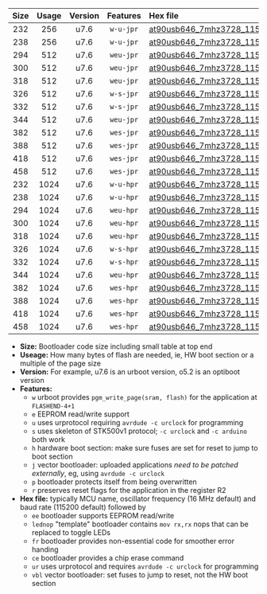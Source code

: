 |Size|Usage|Version|Features|Hex file|
|:-:|:-:|:-:|:-:|:--|
|232|256|u7.6|`w-u-jpr`|[at90usb646_7mhz3728_115200bps_ur_vbl.hex](https://raw.githubusercontent.com/stefanrueger/urboot/main/bootloaders/at90usb646/fcpu_7mhz3728/115200_bps/at90usb646_7mhz3728_115200bps_ur_vbl.hex)|
|238|256|u7.6|`w-u-jpr`|[at90usb646_7mhz3728_115200bps_lednop_ur_vbl.hex](https://raw.githubusercontent.com/stefanrueger/urboot/main/bootloaders/at90usb646/fcpu_7mhz3728/115200_bps/at90usb646_7mhz3728_115200bps_lednop_ur_vbl.hex)|
|294|512|u7.6|`weu-jpr`|[at90usb646_7mhz3728_115200bps_ee_ur_vbl.hex](https://raw.githubusercontent.com/stefanrueger/urboot/main/bootloaders/at90usb646/fcpu_7mhz3728/115200_bps/at90usb646_7mhz3728_115200bps_ee_ur_vbl.hex)|
|300|512|u7.6|`weu-jpr`|[at90usb646_7mhz3728_115200bps_ee_lednop_ur_vbl.hex](https://raw.githubusercontent.com/stefanrueger/urboot/main/bootloaders/at90usb646/fcpu_7mhz3728/115200_bps/at90usb646_7mhz3728_115200bps_ee_lednop_ur_vbl.hex)|
|318|512|u7.6|`weu-jpr`|[at90usb646_7mhz3728_115200bps_ee_lednop_fr_ur_vbl.hex](https://raw.githubusercontent.com/stefanrueger/urboot/main/bootloaders/at90usb646/fcpu_7mhz3728/115200_bps/at90usb646_7mhz3728_115200bps_ee_lednop_fr_ur_vbl.hex)|
|326|512|u7.6|`w-s-jpr`|[at90usb646_7mhz3728_115200bps_vbl.hex](https://raw.githubusercontent.com/stefanrueger/urboot/main/bootloaders/at90usb646/fcpu_7mhz3728/115200_bps/at90usb646_7mhz3728_115200bps_vbl.hex)|
|332|512|u7.6|`w-s-jpr`|[at90usb646_7mhz3728_115200bps_lednop_vbl.hex](https://raw.githubusercontent.com/stefanrueger/urboot/main/bootloaders/at90usb646/fcpu_7mhz3728/115200_bps/at90usb646_7mhz3728_115200bps_lednop_vbl.hex)|
|344|512|u7.6|`weu-jpr`|[at90usb646_7mhz3728_115200bps_ee_lednop_fr_ce_ur_vbl.hex](https://raw.githubusercontent.com/stefanrueger/urboot/main/bootloaders/at90usb646/fcpu_7mhz3728/115200_bps/at90usb646_7mhz3728_115200bps_ee_lednop_fr_ce_ur_vbl.hex)|
|382|512|u7.6|`wes-jpr`|[at90usb646_7mhz3728_115200bps_ee_vbl.hex](https://raw.githubusercontent.com/stefanrueger/urboot/main/bootloaders/at90usb646/fcpu_7mhz3728/115200_bps/at90usb646_7mhz3728_115200bps_ee_vbl.hex)|
|388|512|u7.6|`wes-jpr`|[at90usb646_7mhz3728_115200bps_ee_lednop_vbl.hex](https://raw.githubusercontent.com/stefanrueger/urboot/main/bootloaders/at90usb646/fcpu_7mhz3728/115200_bps/at90usb646_7mhz3728_115200bps_ee_lednop_vbl.hex)|
|418|512|u7.6|`wes-jpr`|[at90usb646_7mhz3728_115200bps_ee_lednop_fr_vbl.hex](https://raw.githubusercontent.com/stefanrueger/urboot/main/bootloaders/at90usb646/fcpu_7mhz3728/115200_bps/at90usb646_7mhz3728_115200bps_ee_lednop_fr_vbl.hex)|
|458|512|u7.6|`wes-jpr`|[at90usb646_7mhz3728_115200bps_ee_lednop_fr_ce_vbl.hex](https://raw.githubusercontent.com/stefanrueger/urboot/main/bootloaders/at90usb646/fcpu_7mhz3728/115200_bps/at90usb646_7mhz3728_115200bps_ee_lednop_fr_ce_vbl.hex)|
|232|1024|u7.6|`w-u-hpr`|[at90usb646_7mhz3728_115200bps_ur.hex](https://raw.githubusercontent.com/stefanrueger/urboot/main/bootloaders/at90usb646/fcpu_7mhz3728/115200_bps/at90usb646_7mhz3728_115200bps_ur.hex)|
|238|1024|u7.6|`w-u-hpr`|[at90usb646_7mhz3728_115200bps_lednop_ur.hex](https://raw.githubusercontent.com/stefanrueger/urboot/main/bootloaders/at90usb646/fcpu_7mhz3728/115200_bps/at90usb646_7mhz3728_115200bps_lednop_ur.hex)|
|294|1024|u7.6|`weu-hpr`|[at90usb646_7mhz3728_115200bps_ee_ur.hex](https://raw.githubusercontent.com/stefanrueger/urboot/main/bootloaders/at90usb646/fcpu_7mhz3728/115200_bps/at90usb646_7mhz3728_115200bps_ee_ur.hex)|
|300|1024|u7.6|`weu-hpr`|[at90usb646_7mhz3728_115200bps_ee_lednop_ur.hex](https://raw.githubusercontent.com/stefanrueger/urboot/main/bootloaders/at90usb646/fcpu_7mhz3728/115200_bps/at90usb646_7mhz3728_115200bps_ee_lednop_ur.hex)|
|318|1024|u7.6|`weu-hpr`|[at90usb646_7mhz3728_115200bps_ee_lednop_fr_ur.hex](https://raw.githubusercontent.com/stefanrueger/urboot/main/bootloaders/at90usb646/fcpu_7mhz3728/115200_bps/at90usb646_7mhz3728_115200bps_ee_lednop_fr_ur.hex)|
|326|1024|u7.6|`w-s-hpr`|[at90usb646_7mhz3728_115200bps.hex](https://raw.githubusercontent.com/stefanrueger/urboot/main/bootloaders/at90usb646/fcpu_7mhz3728/115200_bps/at90usb646_7mhz3728_115200bps.hex)|
|332|1024|u7.6|`w-s-hpr`|[at90usb646_7mhz3728_115200bps_lednop.hex](https://raw.githubusercontent.com/stefanrueger/urboot/main/bootloaders/at90usb646/fcpu_7mhz3728/115200_bps/at90usb646_7mhz3728_115200bps_lednop.hex)|
|344|1024|u7.6|`weu-hpr`|[at90usb646_7mhz3728_115200bps_ee_lednop_fr_ce_ur.hex](https://raw.githubusercontent.com/stefanrueger/urboot/main/bootloaders/at90usb646/fcpu_7mhz3728/115200_bps/at90usb646_7mhz3728_115200bps_ee_lednop_fr_ce_ur.hex)|
|382|1024|u7.6|`wes-hpr`|[at90usb646_7mhz3728_115200bps_ee.hex](https://raw.githubusercontent.com/stefanrueger/urboot/main/bootloaders/at90usb646/fcpu_7mhz3728/115200_bps/at90usb646_7mhz3728_115200bps_ee.hex)|
|388|1024|u7.6|`wes-hpr`|[at90usb646_7mhz3728_115200bps_ee_lednop.hex](https://raw.githubusercontent.com/stefanrueger/urboot/main/bootloaders/at90usb646/fcpu_7mhz3728/115200_bps/at90usb646_7mhz3728_115200bps_ee_lednop.hex)|
|418|1024|u7.6|`wes-hpr`|[at90usb646_7mhz3728_115200bps_ee_lednop_fr.hex](https://raw.githubusercontent.com/stefanrueger/urboot/main/bootloaders/at90usb646/fcpu_7mhz3728/115200_bps/at90usb646_7mhz3728_115200bps_ee_lednop_fr.hex)|
|458|1024|u7.6|`wes-hpr`|[at90usb646_7mhz3728_115200bps_ee_lednop_fr_ce.hex](https://raw.githubusercontent.com/stefanrueger/urboot/main/bootloaders/at90usb646/fcpu_7mhz3728/115200_bps/at90usb646_7mhz3728_115200bps_ee_lednop_fr_ce.hex)|

- **Size:** Bootloader code size including small table at top end
- **Useage:** How many bytes of flash are needed, ie, HW boot section or a multiple of the page size
- **Version:** For example, u7.6 is an urboot version, o5.2 is an optiboot version
- **Features:**
  + `w` urboot provides `pgm_write_page(sram, flash)` for the application at `FLASHEND-4+1`
  + `e` EEPROM read/write support
  + `u` uses urprotocol requiring `avrdude -c urclock` for programming
  + `s` uses skeleton of STK500v1 protocol; `-c urclock` and `-c arduino` both work
  + `h` hardware boot section: make sure fuses are set for reset to jump to boot section
  + `j` vector bootloader: uploaded applications *need to be patched externally*, eg, using `avrdude -c urclock`
  + `p` bootloader protects itself from being overwritten
  + `r` preserves reset flags for the application in the register R2
- **Hex file:** typically MCU name, oscillator frequency (16 MHz default) and baud rate (115200 default) followed by
  + `ee` bootloader supports EEPROM read/write
  + `lednop` "template" bootloader contains `mov rx,rx` nops that can be replaced to toggle LEDs
  + `fr` bootloader provides non-essential code for smoother error handing
  + `ce` bootloader provides a chip erase command
  + `ur` uses urprotocol and requires `avrdude -c urclock` for programming
  + `vbl` vector bootloader: set fuses to jump to reset, not the HW boot section
